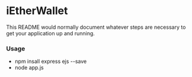 # iEtherWallet #

This README would normally document whatever steps are necessary to get your application up and running.

### Usage ###

* npm insall express ejs --save
* node app.js

